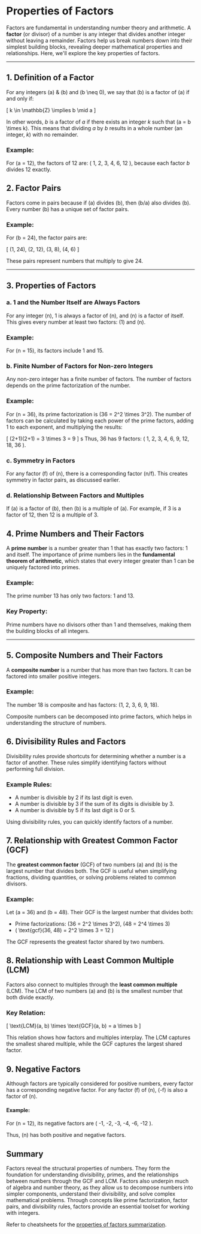 # Properties of Factors

Factors are fundamental in understanding number theory and arithmetic. A **factor** (or divisor) of a number is any integer that divides another integer without leaving a remainder. Factors help us break numbers down into their simplest building blocks, revealing deeper mathematical properties and relationships. Here, we'll explore the key properties of factors.

---

## **1. Definition of a Factor**

For any integers \(a\) & \(b\) and \(b \neq 0\), we say that \(b\) is a factor of \(a\) if and only if:

\[
k \in \mathbb{Z} \implies b \mid a
\]

In other words, $b$ is a factor of $a$ if there exists an integer $k$ such that \(a = b \times k\). This means that dividing $a$ by $b$ results in a whole number (an integer, $k$) with no remainder.

### Example:

For \(a = 12\), the factors of 12 are: \( 1, 2, 3, 4, 6, 12 \), because each factor $b$ divides 12 exactly.

## **2. Factor Pairs**

Factors come in pairs because if \(a\) divides \(b\), then \(b/a\) also divides \(b\). Every number \(b\) has a unique set of factor pairs.

### Example:

For \(b = 24\), the factor pairs are:

\[
(1, 24), (2, 12), (3, 8), (4, 6)
\]

These pairs represent numbers that multiply to give 24.

---

## **3. Properties of Factors**

### **a. 1 and the Number Itself are Always Factors**

For any integer \(n\), 1 is always a factor of \(n\), and \(n\) is a factor of itself. This gives every number at least two factors: \(1\) and \(n\).

### Example:

For \(n = 15\), its factors include 1 and 15.

### **b. Finite Number of Factors for Non-zero Integers**

Any non-zero integer has a finite number of factors. The number of factors depends on the prime factorization of the number. 

### Example:

For \(n = 36\), its prime factorization is \(36 = 2^2 \times 3^2\). The number of factors can be calculated by taking each power of the prime factors, adding 1 to each exponent, and multiplying the results:

\[
(2+1)(2+1) = 3 \times 3 = 9
\]
s
Thus, 36 has 9 factors: \( 1, 2, 3, 4, 6, 9, 12, 18, 36 \).

### **c. Symmetry in Factors**

For any factor \(f\) of \(n\), there is a corresponding factor \(n/f\). This creates symmetry in factor pairs, as discussed earlier.

### **d. Relationship Between Factors and Multiples**

If \(a\) is a factor of \(b\), then \(b\) is a multiple of \(a\). For example, if 3 is a factor of 12, then 12 is a multiple of 3.

## **4. Prime Numbers and Their Factors**

A **prime number** is a number greater than 1 that has exactly two factors: 1 and itself. The importance of prime numbers lies in the **fundamental theorem of arithmetic**, which states that every integer greater than 1 can be uniquely factored into primes.

### Example:

The prime number 13 has only two factors: 1 and 13.

### Key Property:

Prime numbers have no divisors other than 1 and themselves, making them the building blocks of all integers.

---

## **5. Composite Numbers and Their Factors**

A **composite number** is a number that has more than two factors. It can be factored into smaller positive integers.

### Example:

The number 18 is composite and has factors: \(1, 2, 3, 6, 9, 18\).

Composite numbers can be decomposed into prime factors, which helps in understanding the structure of numbers.

## **6. Divisibility Rules and Factors**

Divisibility rules provide shortcuts for determining whether a number is a factor of another. These rules simplify identifying factors without performing full division.

### Example Rules:

- A number is divisible by 2 if its last digit is even.
- A number is divisible by 3 if the sum of its digits is divisible by 3.
- A number is divisible by 5 if its last digit is 0 or 5.

Using divisibility rules, you can quickly identify factors of a number.

## **7. Relationship with Greatest Common Factor (GCF)**

The **greatest common factor** (GCF) of two numbers \(a\) and \(b\) is the largest number that divides both. The GCF is useful when simplifying fractions, dividing quantities, or solving problems related to common divisors.

### Example:

Let \(a = 36\) and \(b = 48\). Their GCF is the largest number that divides both:

- Prime factorizations: \(36 = 2^2 \times 3^2\), \(48 = 2^4 \times 3\)
- \( \text{gcf}(36, 48) = 2^2 \times 3 = 12 \)

The GCF represents the greatest factor shared by two numbers.

## **8. Relationship with Least Common Multiple (LCM)**

Factors also connect to multiples through the **least common multiple** (LCM). The LCM of two numbers \(a\) and \(b\) is the smallest number that both divide exactly.

### Key Relation:

\[
\text{LCM}(a, b) \times \text{GCF}(a, b) = a \times b
\]

This relation shows how factors and multiples interplay. The LCM captures the smallest shared multiple, while the GCF captures the largest shared factor.

## **9. Negative Factors**

Although factors are typically considered for positive numbers, every factor has a corresponding negative factor. For any factor \(f\) of \(n\), \(-f\) is also a factor of \(n\).

#### Example:

For \(n = 12\), its negative factors are \( -1, -2, -3, -4, -6, -12 \).

Thus, \(n\) has both positive and negative factors.

## **Summary**

Factors reveal the structural properties of numbers. They form the foundation for understanding divisibility, primes, and the relationships between numbers through the GCF and LCM. Factors also underpin much of algebra and number theory, as they allow us to decompose numbers into simpler components, understand their divisibility, and solve complex mathematical problems. Through concepts like prime factorization, factor pairs, and divisibility rules, factors provide an essential toolset for working with integers.

Refer to cheatsheets for the [properties of factors summarization](../../resources/cheat-sheets/properties-of-factors.md).